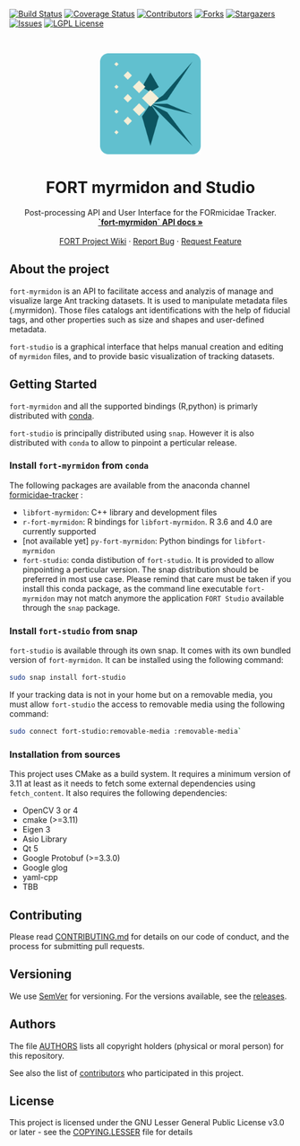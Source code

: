 [![Build Status][build-status-shield]][build-status-url]
[![Coverage Status][coverage-status-shield]][coverage-status-url]
[![Contributors][contributors-shield]][contributors-url]
[![Forks][forks-shield]][forks-url]
[![Stargazers][stars-shield]][stars-url]
[![Issues][issues-shield]][issues-url]
[![LGPL License][license-shield]][license-url]


<br />
<p align="center">
  <a href="https://github.com/formicidae-tracker/myrmidon">
    <img src="resources/icons/fort-studio.svg" alt="Logo" width="180" height="180">
  </a>

  <h1 align="center">FORT myrmidon and Studio </h1>

  <p align="center">
	Post-processing API and User Interface for the FORmicidae Tracker.
    <br />
    <a href="https://formicidae-tracker.github.io/myrmidon/docs/latest/api/index.html"><strong>`fort-myrmidon` API docs »</strong></a>
    <br />
    <br />
    <a href="https://github.com/formicidae-tracker/documentation/wiki">FORT Project Wiki</a>
    ·
    <a href="https://github.com/formicidae-tracker/myrmidon/issues">Report Bug</a>
    ·
    <a href="https://github.com/formicidae-tracker/myrmidon/issues">Request Feature</a>
  </p>
</p>

## About the project
<!-- [![Product Name Screen Shot][product-screenshot]](https://example.com) -->

`fort-myrmidon` is an API to facilitate access and analyzis of manage
and visualize large Ant tracking datasets. It is used to manipulate
metadata files (.myrmidon). Those files catalogs ant identifications
with the help of fiducial tags, and other properties such as size and
shapes and user-defined metadata.

`fort-studio` is a graphical interface that helps manual creation and
editing of `myrmidon` files, and to provide basic visualization of
tracking datasets.

## Getting Started

`fort-myrmidon` and all the supported bindings (R,python) is primarly
distributed with
[conda](https://docs.conda.io/projects/conda/en/latest/).

`fort-studio` is principally distributed using `snap`. However it is
also distributed with `conda` to allow to pinpoint a perticular
release.

### Install `fort-myrmidon` from `conda`

The following packages are available from the anaconda channel
[formicidae-tracker](https://anaconda.org/formicidae-tracker) :

* `libfort-myrmidon`: C++ library and development files
* `r-fort-myrmidon`: R bindings for `libfort-myrmidon`. R 3.6 and 4.0 are currently supported
* [not available yet] `py-fort-myrmidon`: Python bindings for `libfort-myrmidon`
* `fort-studio`: conda distibution of `fort-studio`. It is provided to
  allow pinpointing a perticular version. The snap distribution should
  be preferred in most use case. Please remind that care must be taken
  if you install this conda package, as the command line executable
  `fort-myrmidon` may not match anymore the application `FORT Studio`
  available through the `snap` package.

### Install `fort-studio` from snap

`fort-studio` is available through its own snap. It comes with its own
bundled version of `fort-myrmidon`. It can be installed using the
following command:

``` bash
sudo snap install fort-studio
```


If your tracking data is not in your home but on a removable media,
you must allow `fort-studio` the access to removable media using the
following command:

``` bash
sudo connect fort-studio:removable-media :removable-media`

```

### Installation from sources

This project uses CMake as a build system. It requires a minimum version of 3.11 at least as it needs to fetch some external dependencies using `fetch_content`. It also requires the following dependencies:

* OpenCV 3 or 4
* cmake (>=3.11)
* Eigen 3
* Asio Library
* Qt 5
* Google Protobuf (>=3.3.0)
* Google glog
* yaml-cpp
* TBB


## Contributing

Please read [CONTRIBUTING.md](CONTRIBUTING.md) for details on our code of conduct, and the process for submitting pull requests.

## Versioning

We use [SemVer](http://semver.org/) for versioning. For the versions available, see the [releases](https://github.com/formicidae-tracker/myrmidon/releases).

## Authors

The file [AUTHORS](AUTHORS) lists all copyright holders (physical or moral person) for this repository.

See also the list of [contributors](https://github.com/formicidae-tracker/myrmidon/contributors) who participated in this project.

## License

This project is licensed under the GNU Lesser General Public License v3.0 or later - see the [COPYING.LESSER](COPYING.LESSER) file for details



<!-- MARKDOWN LINKS & IMAGES -->
<!-- https://www.markdownguide.org/basic-syntax/#reference-style-links -->
[build-status-shield]: https://github.com/formicidae-tracker/myrmidon/actions/workflows/run_tests.yml/badge.svg
[build-status-url]: https://github.com/formicidae-tracker/myrmidon/actions/workflows/run_tests.yml
[coverage-status-shield]: https://img.shields.io/coveralls/github/formicidae-tracker/myrmidon
[coverage-status-url]: https://coveralls.io/github/formicidae-tracker/myrmidon
[contributors-shield]: https://img.shields.io/github/contributors/formicidae-tracker/myrmidon.svg
[contributors-url]: https://github.com/formicidae-tracker/myrmidon/graphs/contributors
[forks-shield]: https://img.shields.io/github/forks/formicidae-tracker/myrmidon.svg
[forks-url]: https://github.com/formicidae-tracker/myrmidon/network/members
[stars-shield]: https://img.shields.io/github/stars/formicidae-tracker/myrmidon.svg
[stars-url]: https://github.com/formicidae-tracker/myrmidon/stargazers
[issues-shield]: https://img.shields.io/github/issues/formicidae-tracker/myrmidon.svg
[issues-url]: https://github.com/formicidae-tracker/myrmidon/issues
[license-shield]: https://img.shields.io/github/license/formicidae-tracker/myrmidon.svg
[license-url]: https://github.com/formicidae-tracker/myrmidon/blob/master/COPYING.LESSER
